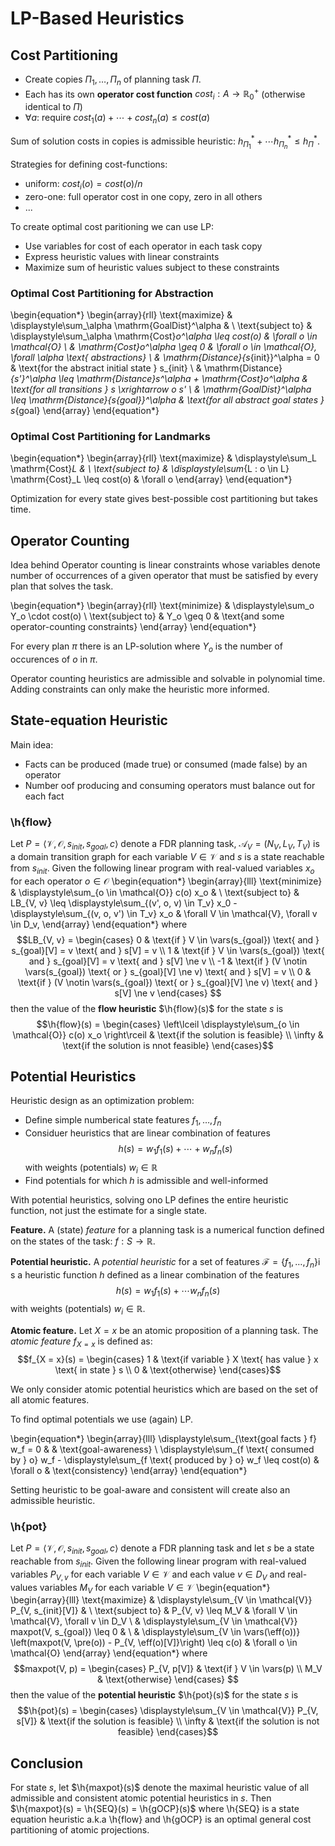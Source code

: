 # LP-Based Heuristics

## Cost Partitioning

* Create copies $\Pi_1, \dots, \Pi_n$ of planning task $\Pi$.
* Each has its own **operator cost function** $cost_i: A \to \mathbb{R}_0^+$ (otherwise identical to $\Pi$)
* $\forall a:$ require $cost_1(a) + \cdots + cost_n(a) \leq cost(a)$

Sum of solution costs in copies is admissible heuristic: $h_{\Pi_1}^* + \cdots h_{\Pi_n}^* \leq h_\Pi^*$.

Strategies for defining cost-functions:

* uniform: $cost_i(o) = cost(o) / n$
* zero-one: full operator cost in one copy, zero in all others
* ...

To create optimal cost paritioning we can use LP:

* Use variables for cost of each operator in each task copy
* Express heuristic values with linear constraints
* Maximize sum of heuristic values subject to these constraints

### Optimal Cost Partitioning for Abstraction

\begin{equation*}
\begin{array}{rll}
\text{maximize} & \displaystyle\sum_\alpha \mathrm{GoalDist}^\alpha & \\
\text{subject to} & \displaystyle\sum_\alpha \mathrm{Cost}_o^\alpha \leq cost(o) & \forall o \in \mathcal{O} \\
& \mathrm{Cost}_o^\alpha \geq 0 & \forall o \in \mathcal{O}, \forall \alpha \text{ abstractions} \\
& \mathrm{Distance}_{s_{init}}^\alpha = 0 & \text{for the abstract initial state } s_{init} \\
& \mathrm{Distance}_{s'}^\alpha \leq \mathrm{Distance}_s^\alpha + \mathrm{Cost}_o^\alpha & \text{for all transitions } s \xrightarrow o s' \\
& \mathrm{GoalDist}^\alpha \leq \mathrm{Distance}_{s_{goal}}^\alpha & \text{for all abstract goal states } s_{goal}
\end{array}
\end{equation*}

### Optimal Cost Partitioning for Landmarks

\begin{equation*}
\begin{array}{rll}
\text{maximize} & \displaystyle\sum_L \mathrm{Cost}_L & \\
\text{subject to} & \displaystyle\sum_{L : o \in L} \mathrm{Cost}_L \leq cost(o) & \forall o
\end{array}
\end{equation*}

Optimization for every state gives best-possible cost partitioning but takes time.

## Operator Counting

Idea behind Operator counting is linear constraints whose variables denote number of occurrences of a given operator that must be satisfied by every plan that solves the task.

\begin{equation*}
\begin{array}{rll}
\text{minimize} & \displaystyle\sum_o Y_o \cdot cost(o) \\
\text{subject to} & Y_o \geq 0 & \text{and some operator-counting constraints}
\end{array}
\end{equation*}

For every plan $\pi$ there is an LP-solution where $Y_o$ is the number of occurences of $o$ in $\pi$.

Operator counting heuristics are admissible and solvable in polynomial time. Adding constraints can only make the heuristic more informed.

## State-equation Heuristic

Main idea:

* Facts can be produced (made true) or consumed (made false) by an operator
* Number oof producing and consuming operators must balance out for each fact

### \h{flow}

Let $P = \langle \mathcal{V}, \mathcal{O}, s_{init}, s_{goal}, c \rangle$ denote a FDR planning task, $\mathcal{A}_V = (N_V, L_V, T_V)$ is a domain transition graph for each variable $V \in \mathcal{V}$ and $s$ is a state reachable from $s_{init}$. Given the following linear program with real-valued variables $x_o$ for each operator $o \in \mathcal{O}$
\begin{equation*}
\begin{array}{lll}
\text{minimize}   & \displaystyle\sum_{o \in \mathcal{O}} c(o) x_o & \\
\text{subject to} & LB_{V, v} \leq \displaystyle\sum_{(v', o, v) \in T_v} x_0 - \displaystyle\sum_{(v, o, v') \in T_v} x_o & \forall V \in \mathcal{V}, \forall v \in D_v,
\end{array}
\end{equation*}
where
$$LB_{V, v} = \begin{cases}
0 & \text{if } V \in \vars(s_{goal}) \text{ and } s_{goal}[V] = v \text{ and } s[V] = v \\
1 & \text{if } V \in \vars(s_{goal}) \text{ and } s_{goal}[V] = v \text{ and } s[V] \ne v \\
-1 & \text{if } (V \notin \vars(s_{goal}) \text{ or } s_{goal}[V] \ne v) \text{ and } s[V] = v \\
0 & \text{if } (V \notin \vars(s_{goal}) \text{ or } s_{goal}[V] \ne v) \text{ and } s[V] \ne v
\end{cases}
$$
then the value of the **flow heuristic** $\h{flow}(s)$ for the state $s$ is
$$\h{flow}(s) = \begin{cases}
\left\lceil \displaystyle\sum_{o \in \mathcal{O}} c(o) x_o \right\rceil & \text{if the solution is feasible} \\
\infty & \text{if the solution is nnot feasible}
\end{cases}$$

## Potential Heuristics

Heuristic design as an optimization problem:

* Define simple numberical state features $f_1, \dots, f_n$
* Considuer heuristics that are linear combination of features
$$h(s) = w_1 f_1(s) + \cdots + w_nf_n(s)$$
with weights (potentials) $w_i \in \mathbb{R}$
* Find potentials for which $h$ is admissible and well-informed

With potential heuristics, solving ono LP defines the entire heuristic function, not just the estimate for a single state.

**Feature.** A (state) *feature* for a planning task is a numerical function defined on the states of the task: $f: S \rightarrow \mathbb{R}$.

**Potential heuristic.** A *potential heuristic* for a set of features $\mathcal{F} = \{f_1, \dots, f_n\}$i s a heuristic function $h$ defined as a linear combination of the features
$$h(s) = w_1f_1(s) + \cdots w_nf_n(s)$$
with weights (potentials) $w_i \in \mathbb{R}$.

**Atomic feature.** Let $X = x$ be an atomic proposition of a planning task. The *atomic feature* $f_{X = x}$ is defined as:
$$f_{X = x}(s) = \begin{cases}
1 & \text{if variable } X \text{ has value } x \text{ in state } s \\
0 & \text{otherwise}
\end{cases}$$

We only consider atomic potential heuristics which are based on the set of all atomic features.

To find optimal potentials we use (again) LP.

\begin{equation*}
\begin{array}{lll}
\displaystyle\sum_{\text{goal facts } f} w_f = 0 & & \text{goal-awareness} \\
\displaystyle\sum_{f \text{ consumed by } o} w_f - \displaystyle\sum_{f \text{ produced by } o} w_f \leq cost(o) & \forall o & \text{consistency}
\end{array}
\end{equation*}

Setting heuristic to be goal-aware and consistent will create also an admissible heuristic.

### \h{pot}

Let $P = \langle \mathcal{V}, \mathcal{O}, s_{init}, s_{goal}, c \rangle$ denote a FDR planning task and let $s$ be a state reachable from $s_{init}$. Given the following linear program with real-valued variables $P_{V, v}$ for each variable $V \in \mathcal{V}$ and each value $v \in D_V$ and real-values variables $M_V$ for each variable $V \in \mathcal{V}$
\begin{equation*}
\begin{array}{lll}
\text{maximize}   & \displaystyle\sum_{V \in \mathcal{V}} P_{V, s_{init}[V]} & \\
\text{subject to} & P_{V, v} \leq M_V & \forall V \in \mathcal{V}, \forall v \in D_V \\
                  & \displaystyle\sum_{V \in \mathcal{V}} maxpot(V, s_{goal}) \leq 0 & \\
                  & \displaystyle\sum_{V \in \vars(\eff(o))} \left(maxpot(V, \pre(o)) - P_{V, \eff(o)[V]}\right) \leq c(o) & \forall o \in \mathcal{O}
\end{array}
\end{equation*}
where
$$maxpot(V, p) = \begin{cases}
P_{V, p[V]} & \text{if } V \in \vars(p) \\
M_V & \text{otherwise}
\end{cases}
$$
then the value of the **potential heuristic** $\h{pot}(s)$ for the state $s$ is
$$\h{pot}(s) = \begin{cases}
\displaystyle\sum_{V \in \mathcal{V}} P_{V, s[V]} & \text{if the solution is feasible} \\
\infty & \text{if the solution is not feasible}
\end{cases}$$

## Conclusion

For state $s$, let $\h{maxpot}(s)$ denote the maximal heuristic value of all admissible and consistent atomic potential heuristics in $s$. Then $\h{maxpot}(s) = \h{SEQ}(s) = \h{gOCP}(s)$ where
\h{SEQ}  is a state equation heuristic a.k.a \h{flow} and \h{gOCP} is an optimal general cost partitioning of atomic projections.
